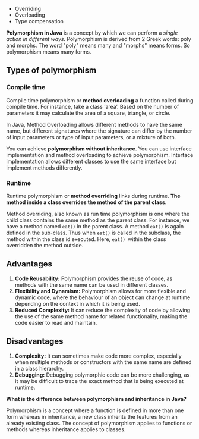 - Overriding
- Overloading
- Type compensation

**Polymorphism in Java** is a concept by which we can perform a _single action in different ways_. Polymorphism is derived from 2 Greek words: poly and morphs. The word "poly" means many and "morphs" means forms. So polymorphism means many forms.

## Types of polymorphism

### Compile time

Compile time polymorphism or **method overloading** a function called during compile time. For instance, take a class ‘area’. Based on the number of parameters it may calculate the area of a square, triangle, or circle.

In Java, Method Overloading allows different methods to have the same name, but different signatures where the signature can differ by the number of input parameters or type of input parameters, or a mixture of both.

You can achieve **polymorphism without inheritance**. You can use interface implementation and method overloading to achieve polymorphism. Interface implementation allows different classes to use the same interface but implement methods differently.
### Runtime

Runtime polymorphism or **method overriding** links during runtime. **The method inside a class overrides the method of the parent class.**

Method overriding, also known as run time polymorphism is one where the child class contains the same method as the parent class. For instance, we have a method named `eat()` in the parent class. A method `eat()` is again defined in the sub-class. Thus when `eat()` is called in the subclass, the method within the class id executed. Here, `eat() `within the class overridden the method outside.
## Advantages

1. **Code Reusability:** Polymorphism provides the reuse of code, as methods with the same name can be used in different classes.
2. **Flexibility and Dynamism:** Polymorphism allows for more flexible and dynamic code, where the behaviour of an object can change at runtime depending on the context in which it is being used.
3. **Reduced Complexity:** It can reduce the complexity of code by allowing the use of the same method name for related functionality, making the code easier to read and maintain.

## Disadvantages

1. **Complexity:** It can sometimes make code more complex, especially when multiple methods or constructors with the same name are defined in a class hierarchy.
2. **Debugging:** Debugging polymorphic code can be more challenging, as it may be difficult to trace the exact method that is being executed at runtime.

**What is the difference between polymorphism and inheritance in Java?**

Polymorphism is a concept where a function is defined in more than one form whereas in inheritance, a new class inherits the features from an already existing class. The concept of polymorphism applies to functions or methods whereas inheritance applies to classes.